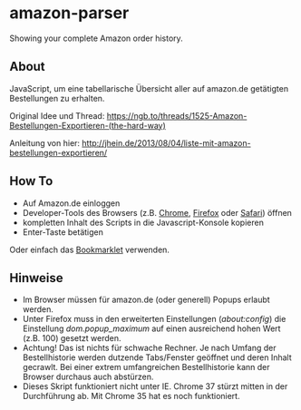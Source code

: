 amazon-parser
=============

Showing your complete Amazon order history.


About
--

JavaScript, um eine tabellarische Übersicht aller auf amazon.de getätigten Bestellungen zu erhalten.

Original Idee und Thread:
https://ngb.to/threads/1525-Amazon-Bestellungen-Exportieren-(the-hard-way)

Anleitung von hier:
http://jhein.de/2013/08/04/liste-mit-amazon-bestellungen-exportieren/

How To
--

* Auf Amazon.de einloggen
* Developer-Tools des Browsers (z.B. [Chrome](https://developer.chrome.com/devtools/docs/console), [Firefox](https://developer.mozilla.org/en-US/docs/Tools/Web_Console) oder [Safari](https://developer.apple.com/safari/tools/)) öffnen
* kompletten Inhalt des Scripts in die Javascript-Konsole kopieren
* Enter-Taste betätigen

Oder einfach das [Bookmarklet](amazonparser-bookmarklet.html) verwenden.


Hinweise
--

* Im Browser müssen für amazon.de (oder generell) Popups erlaubt werden.
* Unter Firefox muss in den erweiterten Einstellungen (*about:config*) die Einstellung *dom.popup_maximum* auf einen ausreichend hohen Wert (z.B. 100) gesetzt werden.
* Achtung! Das ist nichts für schwache Rechner. Je nach Umfang der Bestellhistorie werden dutzende Tabs/Fenster geöffnet und deren Inhalt gecrawlt. Bei einer extrem umfangreichen Bestellhistorie kann der Browser durchaus auch abstürzen.
* Dieses Skript funktioniert nicht unter IE. Chrome 37 stürzt mitten in der Durchführung ab. Mit Chrome 35 hat es noch funktioniert.